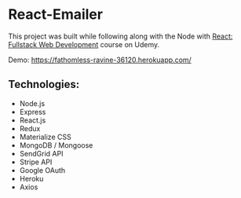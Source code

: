 # React-Emailer

This project was built while following along with the Node with [React: Fullstack Web Development](https://www.udemy.com/share/1000DoAkIeeF1VRng=/) course on Udemy.

Demo: https://fathomless-ravine-36120.herokuapp.com/

## Technologies:

- Node.js
- Express
- React.js
- Redux
- Materialize CSS
- MongoDB / Mongoose
- SendGrid API
- Stripe API
- Google OAuth
- Heroku
- Axios
